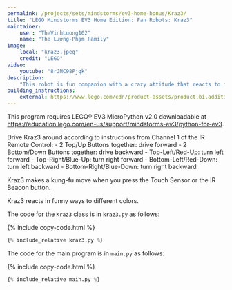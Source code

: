 ```yaml
---
permalink: /projects/sets/mindstorms/ev3-home-bonus/Kraz3/
title: "LEGO Mindstorms EV3 Home Edition: Fan Robots: Kraz3"
maintainer:
    user: "TheVinhLuong102"
    name: "The Lương-Phạm Family"
image:
    local: "kraz3.jpeg"
    credit: "LEGO"
video:
    youtube: "8rJMC98Pjqk"
description:
    "This robot is fun companion with a crazy attitude that reacts to it’s little IR Beacon bug friend. You can control it with the custom program, the IR Beacon, or simply set it to follow it’s little friend around the room."
building_instructions:
    external: https://www.lego.com/cdn/product-assets/product.bi.additional.extra.pdf/31313_X_KRAZ3.pdf
---
```



This program requires LEGO® EV3 MicroPython v2.0 downloadable at https://education.lego.com/en-us/support/mindstorms-ev3/python-for-ev3.

Drive Kraz3 around according to instructions from Channel 1 of the IR Remote Control:
    - 2 Top/Up Buttons together: drive forward
    - 2 Bottom/Down Buttons together: drive backward
    - Top-Left/Red-Up: turn left forward
    - Top-Right/Blue-Up: turn right forward
    - Bottom-Left/Red-Down: turn left backward
    - Bottom-Right/Blue-Down: turn right backward

Kraz3 makes a kung-fu move when you press the Touch Sensor or the IR Beacon button.

Kraz3 reacts in funny ways to different colors.

The code for the `Kraz3` class is in `kraz3.py` as follows:

{% include copy-code.html %}
```python
{% include_relative kraz3.py %}
```

The code for the main program is in `main.py` as follows:

{% include copy-code.html %}
```python
{% include_relative main.py %}
```
